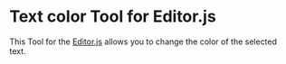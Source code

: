 
# Text color Tool for Editor.js

This Tool for the [Editor.js](https://editorjs.io) allows you to change the color of the selected text.